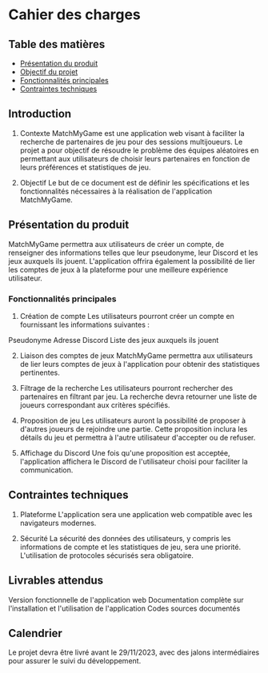 # Cahier des charges

## Table des matières

- [Présentation du produit](#présentation-du-produit)
- [Objectif du projet](#présentation-du-produit)
- [Fonctionnalités principales](#fonctionnalités-principales)
- [Contraintes techniques](#contraintes-techniques)

## Introduction
1) Contexte
MatchMyGame est une application web visant à faciliter la recherche de partenaires de jeu pour des sessions multijoueurs. Le projet a pour objectif de résoudre le problème des équipes aléatoires en permettant aux utilisateurs de choisir leurs partenaires en fonction de leurs préférences et statistiques de jeu.

2) Objectif
Le but de ce document est de définir les spécifications et les fonctionnalités nécessaires à la réalisation de l'application MatchMyGame.

## Présentation du produit
MatchMyGame permettra aux utilisateurs de créer un compte, de renseigner des informations telles que leur pseudonyme, leur Discord et les jeux auxquels ils jouent. L'application offrira également la possibilité de lier les comptes de jeux à la plateforme pour une meilleure expérience utilisateur.

### Fonctionnalités principales
1) Création de compte
Les utilisateurs pourront créer un compte en fournissant les informations suivantes :

Pseudonyme
Adresse Discord
Liste des jeux auxquels ils jouent

2) Liaison des comptes de jeux
MatchMyGame permettra aux utilisateurs de lier leurs comptes de jeux à l'application pour obtenir des statistiques pertinentes.

3) Filtrage de la recherche
Les utilisateurs pourront rechercher des partenaires en filtrant par jeu. La recherche devra retourner une liste de joueurs correspondant aux critères spécifiés.

4) Proposition de jeu
Les utilisateurs auront la possibilité de proposer à d'autres joueurs de rejoindre une partie. Cette proposition inclura les détails du jeu et permettra à l'autre utilisateur d'accepter ou de refuser.

5) Affichage du Discord
Une fois qu'une proposition est acceptée, l'application affichera le Discord de l'utilisateur choisi pour faciliter la communication.

## Contraintes techniques

1) Plateforme
L'application sera une application web compatible avec les navigateurs modernes.

2) Sécurité
La sécurité des données des utilisateurs, y compris les informations de compte et les statistiques de jeu, sera une priorité. L'utilisation de protocoles sécurisés sera obligatoire.

## Livrables attendus
Version fonctionnelle de l'application web
Documentation complète sur l'installation et l'utilisation de l'application
Codes sources documentés

## Calendrier
Le projet devra être livré avant le 29/11/2023, avec des jalons intermédiaires pour assurer le suivi du développement.